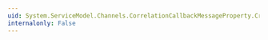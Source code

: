 ```yaml
---
uid: System.ServiceModel.Channels.CorrelationCallbackMessageProperty.CreateCopy
internalonly: False
---
```


